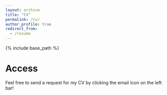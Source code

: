 ```yaml
---
layout: archive
title: "CV"
permalink: /cv/
author_profile: true
redirect_from:
  - /resume
---
```


{% include base_path %}

Access
======
Feel free to send a request for my CV by clicking the email icon on the left bar!
